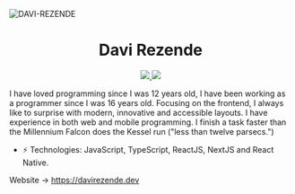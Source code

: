 <!-- # Davi Rezende -->
<p align="left"> <img src="https://komarev.com/ghpvc/?username=DAVI-REZENDE" alt="DAVI-REZENDE" /> </p>

<!-- [![Linkedin Badge](https://img.shields.io/badge/-davirezende-blue?style=flat-square&logo=Linkedin&logoColor=white&link=https://www.linkedin.com/in/davi-resende-7b3ba51a8/)](https://www.linkedin.com/in/davi-resende-7b3ba51a8/)

[![Gmail Badge](https://img.shields.io/badge/-daviresendes12@gmail.com-c14438?style=flat-square&logo=Gmail&logoColor=white&link=mailto:gilbertopsantosjr@gmail.com)](mailto:gilbertopsantosjr@gmail.com) -->

<h1 align="center">Davi Rezende</h1>

<p align="center">
    <a href="https://www.linkedin.com/in/davirezendeps/">
      <img src="https://img.shields.io/badge/-davirezendeps-blue?style=flat-square&logo=Linkedin&logoColor=white&link=https://www.linkedin.com/in/davi-resende-7b3ba51a8/" />
  </a>
  
  <a href="mailto:daviresendes12@gmail.com">
    <img src="https://img.shields.io/badge/-daviresendes12@gmail.com-c14438?style=flat-square&logo=Gmail&logoColor=white&link=mailto:gilbertopsantosjr@gmail.com" />
  </a>
</p>

I have loved programming since I was 12 years old, I have been working as a programmer since I was 16 years old. Focusing on the frontend, I always like to surprise with modern, innovative and accessible layouts. I have experience in both web and mobile programming.
I finish a task faster than the Millennium Falcon does the Kessel run ("less than twelve parsecs.")

- ⚡ Technologies: JavaScript, TypeScript, ReactJS, NextJS and React Native.

Website -> https://davirezende.dev
